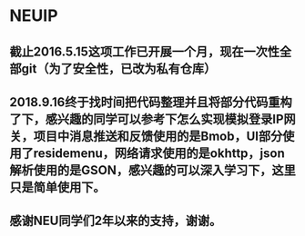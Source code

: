 # NEUIP
## 截止2016.5.15这项工作已开展一个月，现在一次性全部git（为了安全性，已改为私有仓库）
## 2018.9.16终于找时间把代码整理并且将部分代码重构了下，感兴趣的同学可以参考下怎么实现模拟登录IP网关，项目中消息推送和反馈使用的是Bmob，UI部分使用了residemenu，网络请求使用的是okhttp，json解析使用的是GSON，感兴趣的可以深入学习下，这里只是简单使用下。

## 感谢NEU同学们2年以来的支持，谢谢。
